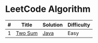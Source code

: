 LeetCode Algorithm
==================
| # | Title | Solution | Difficulty |
|---| ----- | -------- | ---------- |
|1|[Two Sum](https://leetcode.com/problems/two-sum/)| [Java](./algorithms/cpp/twoSum/twoSum.cpp)|Easy|
